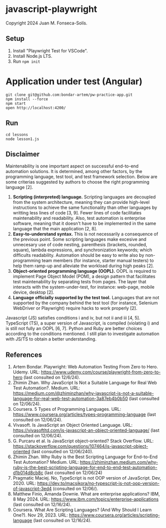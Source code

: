 # javascript-playwright
Copyright 2024 Juan M. Fonseca-Solís.

## Setup
1. Install "Playwright Test for VSCode".
1. Install Node.js LTS.
1. Run `npm init`

# Application under test (Angular)
```
git clone git@github.com:bondar-artem/pw-practice-app.git
npm install --force
npm start
open http://localhost:4200/
```

## Run
```
cd lessons
node lesson1.js
```

## Disclaimer
Maintenability is one important aspect on successful end-to-end automation solutions. It is determined, among other factors, by the programming language, test tool, and test framework selection. Below are some criterias suggested by authors to choose the right programming language [2].

1. **Scripting (interpreted) language.** Scripting languages are decoupled from the system architecture, meaning they can provide high-level instructions to achieve the same functionality than other languages by writting less lines of code [3, 9]. Fewer lines of code facilitates maintenability and readability. Also, test automation is enterprise software, meaning that it doesn't have to be implemented in the same language that the main application [2, 8].
2. **Easy-to-understand syntax.** This is not necessarily a consequence of the previous point. Some scripting languages make excesive and unnecesary use of code nesting, parenthesis (brackets, rounded, square), lambda expressions, and synchronization keywords; which difficults readability. Automation should be easy to write also by non-programming team members (for instance, starter manual testers) to help them ramp-up and alleviate the workload during high peaks [2].
3. **Object-oriented programming language (OOPL).** OOPL is required to implement Page Object Model (POM), a design pattern that facilitates test maintenability by separating tests from pages. The layer that interacts with the system-under-test, for instance: web-page, mobile device, desktop [2].
4. **Language officially supported by the test tool.** Languages that are not supported by the company behind the test tool (for instance, Selenium WebDriver or Playwright) require hacks to work properly [2].

Javascript (JS) satisfies conditions i and iv, but not ii and iii [4, 5]. TypeScript (TS), a super version of Javascript, is compiled (violating i) and is still not fully an OOPL [6, 7]. Python and Ruby are better choices according to the conditions mentioned. I still plan to investigate automation with JS/TS to obtain a better understanding.

## References
1. Artem Bondar. Playwright: Web Automation Testing From Zero to Hero. Udemy. URL: https://www.udemy.com/course/playwright-from-zero-to-hero (last consulted on 12/6/24).
2. Zhimin Zhan. Why JavaScript Is Not a Suitable Language for Real Web Test Automation?. Medium. URL: https://medium.com/@zhiminzhan/why-javascript-is-not-a-suitable-language-for-real-web-test-automation-3a87eb4b0b50 (last consulted on 12/06/24).
3. Coursera. 5 Types of Programming Languages. URL: https://www.coursera.org/articles/types-programming-language (last consulted on 12/06/24).
4. Vivasoft. Is JavaScript an Object Oriented Language. URL: https://vivasoftltd.com/is-javascript-an-object-oriented-language/ (last consulted on 12/06/24).
5. G. Purcaru et al. Is JavaScript object-oriented? Stack Overflow. URL: https://stackoverflow.com/questions/107464/is-javascript-object-oriented (last consutled on 12/06/240).
6. Zhimin Zhan. Why Ruby is the Best Scripting Language for End-to-End Test Automation? Medium. URL: https://zhiminzhan.medium.com/why-ruby-is-the-best-scripting-language-for-end-to-end-test-automation-d1b014d8cb8c (last consulted on 12/06/24)
7. Pragmatic Maciej. No, TypeScript is not OOP version of JavaScript. Dev, 2020. URL: https://dev.to/macsikora/no-typescript-is-not-oop-version-of-javascript-3ed4 (consulted on 12/06/). 
8. Matthew Finio, Amanda Downie. What are enterprise applications? IBM, 8 May 2024. URL: https://www.ibm.com/topics/enterprise-applications (last consulted on 12/16/24).
9. Coursera. What Are Scripting Languages? (And Why Should I Learn One?). Nov 29, 2023. URL: https://www.coursera.org/articles/scripting-language (last consulted on 12/16/24). 
